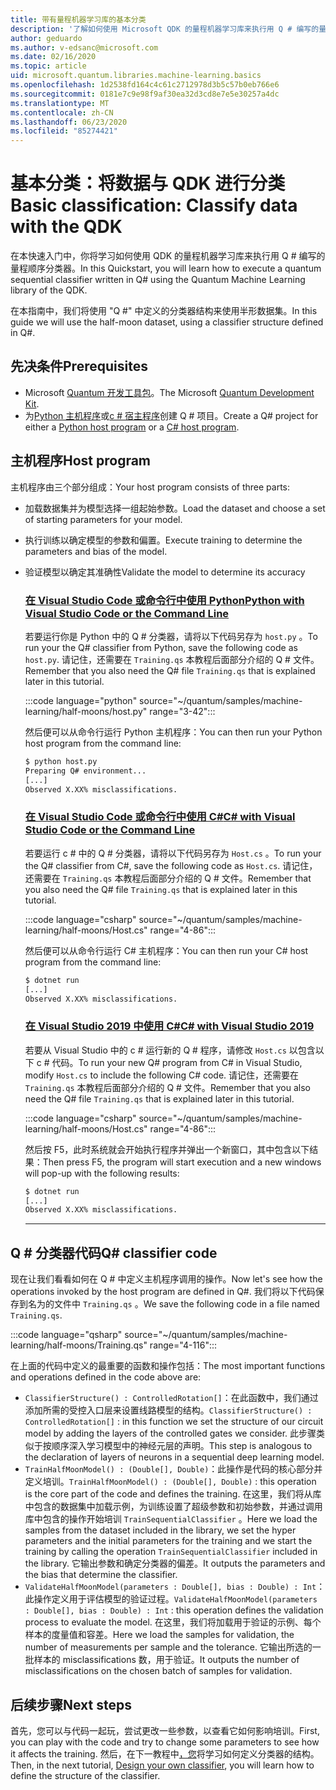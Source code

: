 ```yaml
---
title: 带有量程机器学习库的基本分类
description: '了解如何使用 Microsoft QDK 的量程机器学习库来执行用 Q # 编写的量程顺序分类器。'
author: geduardo
ms.author: v-edsanc@microsoft.com
ms.date: 02/16/2020
ms.topic: article
uid: microsoft.quantum.libraries.machine-learning.basics
ms.openlocfilehash: 1d2538fd164c4c61c2712978d3b5c57b0eb766e6
ms.sourcegitcommit: 0181e7c9e98f9af30ea32d3cd8e7e5e30257a4dc
ms.translationtype: MT
ms.contentlocale: zh-CN
ms.lasthandoff: 06/23/2020
ms.locfileid: "85274421"
---
```

# <a name="basic-classification-classify-data-with-the-qdk"></a><span data-ttu-id="22c37-103">基本分类：将数据与 QDK 进行分类</span><span class="sxs-lookup"><span data-stu-id="22c37-103">Basic classification: Classify data with the QDK</span></span>

<span data-ttu-id="22c37-104">在本快速入门中，你将学习如何使用 QDK 的量程机器学习库来执行用 Q # 编写的量程顺序分类器。</span><span class="sxs-lookup"><span data-stu-id="22c37-104">In this Quickstart, you will learn how to execute a quantum sequential classifier written in Q# using the Quantum Machine Learning library of the QDK.</span></span> 

<span data-ttu-id="22c37-105">在本指南中，我们将使用 "Q #" 中定义的分类器结构来使用半形数据集。</span><span class="sxs-lookup"><span data-stu-id="22c37-105">In this guide we will use the half-moon dataset, using a classifier structure defined in Q#.</span></span>

## <a name="prerequisites"></a><span data-ttu-id="22c37-106">先决条件</span><span class="sxs-lookup"><span data-stu-id="22c37-106">Prerequisites</span></span>

- <span data-ttu-id="22c37-107">Microsoft [Quantum 开发工具包](xref:microsoft.quantum.install)。</span><span class="sxs-lookup"><span data-stu-id="22c37-107">The Microsoft [Quantum Development Kit](xref:microsoft.quantum.install).</span></span>
- <span data-ttu-id="22c37-108">为[Python 主机程序](xref:microsoft.quantum.install.python)或[c # 宿主程序](xref:microsoft.quantum.install.cs)创建 Q # 项目。</span><span class="sxs-lookup"><span data-stu-id="22c37-108">Create a Q# project for either a [Python host program](xref:microsoft.quantum.install.python) or a [C# host program](xref:microsoft.quantum.install.cs).</span></span>

## <a name="host-program"></a><span data-ttu-id="22c37-109">主机程序</span><span class="sxs-lookup"><span data-stu-id="22c37-109">Host program</span></span>

<span data-ttu-id="22c37-110">主机程序由三个部分组成：</span><span class="sxs-lookup"><span data-stu-id="22c37-110">Your host program consists of three parts:</span></span>

- <span data-ttu-id="22c37-111">加载数据集并为模型选择一组起始参数。</span><span class="sxs-lookup"><span data-stu-id="22c37-111">Load the dataset and choose a set of starting parameters for your model.</span></span>
- <span data-ttu-id="22c37-112">执行训练以确定模型的参数和偏置。</span><span class="sxs-lookup"><span data-stu-id="22c37-112">Execute training to determine the parameters and bias of the model.</span></span>
- <span data-ttu-id="22c37-113">验证模型以确定其准确性</span><span class="sxs-lookup"><span data-stu-id="22c37-113">Validate the model to determine its accuracy</span></span>

    ### <a name="python-with-visual-studio-code-or-the-command-line"></a>[<span data-ttu-id="22c37-114">在 Visual Studio Code 或命令行中使用 Python</span><span class="sxs-lookup"><span data-stu-id="22c37-114">Python with Visual Studio Code or the Command Line</span></span>](#tab/tabid-python)

    <span data-ttu-id="22c37-115">若要运行你是 Python 中的 Q # 分类器，请将以下代码另存为 `host.py` 。</span><span class="sxs-lookup"><span data-stu-id="22c37-115">To run your the Q# classifier from Python, save the following code as `host.py`.</span></span> <span data-ttu-id="22c37-116">请记住，还需要在 `Training.qs` 本教程后面部分介绍的 Q # 文件。</span><span class="sxs-lookup"><span data-stu-id="22c37-116">Remember that you also need the Q# file `Training.qs` that is explained later in this tutorial.</span></span>

    :::code language="python" source="~/quantum/samples/machine-learning/half-moons/host.py" range="3-42":::

    <span data-ttu-id="22c37-117">然后便可以从命令行运行 Python 主机程序：</span><span class="sxs-lookup"><span data-stu-id="22c37-117">You can then run your Python host program from the command line:</span></span>

    ```bash
    $ python host.py
    Preparing Q# environment...
    [...]
    Observed X.XX% misclassifications.
    ```

    ### <a name="c-with-visual-studio-code-or-the-command-line"></a>[<span data-ttu-id="22c37-118">在 Visual Studio Code 或命令行中使用 C#</span><span class="sxs-lookup"><span data-stu-id="22c37-118">C# with Visual Studio Code or the Command Line</span></span>](#tab/tabid-csharp)

    <span data-ttu-id="22c37-119">若要运行 c # 中的 Q # 分类器，请将以下代码另存为 `Host.cs` 。</span><span class="sxs-lookup"><span data-stu-id="22c37-119">To run your the Q# classifier from C#, save the following code as `Host.cs`.</span></span> <span data-ttu-id="22c37-120">请记住，还需要在 `Training.qs` 本教程后面部分介绍的 Q # 文件。</span><span class="sxs-lookup"><span data-stu-id="22c37-120">Remember that you also need the Q# file `Training.qs` that is explained later in this tutorial.</span></span>

    :::code language="csharp" source="~/quantum/samples/machine-learning/half-moons/Host.cs" range="4-86":::

    <span data-ttu-id="22c37-121">然后便可以从命令行运行 C# 主机程序：</span><span class="sxs-lookup"><span data-stu-id="22c37-121">You can then run your C# host program from the command line:</span></span>

    ```bash
    $ dotnet run
    [...]
    Observed X.XX% misclassifications.
    ```

    ### <a name="c-with-visual-studio-2019"></a>[<span data-ttu-id="22c37-122">在 Visual Studio 2019 中使用 C#</span><span class="sxs-lookup"><span data-stu-id="22c37-122">C# with Visual Studio 2019</span></span>](#tab/tabid-vs2019)

    <span data-ttu-id="22c37-123">若要从 Visual Studio 中的 c # 运行新的 Q # 程序，请修改 `Host.cs` 以包含以下 c # 代码。</span><span class="sxs-lookup"><span data-stu-id="22c37-123">To run your new Q# program from C# in Visual Studio, modify `Host.cs` to include the following C# code.</span></span> <span data-ttu-id="22c37-124">请记住，还需要在 `Training.qs` 本教程后面部分介绍的 Q # 文件。</span><span class="sxs-lookup"><span data-stu-id="22c37-124">Remember that you also need the Q# file `Training.qs` that is explained later in this tutorial.</span></span>

    :::code language="csharp" source="~/quantum/samples/machine-learning/half-moons/Host.cs" range="4-86":::

    <span data-ttu-id="22c37-125">然后按 F5，此时系统就会开始执行程序并弹出一个新窗口，其中包含以下结果：</span><span class="sxs-lookup"><span data-stu-id="22c37-125">Then press F5, the program will start execution and a new windows will pop-up with the following results:</span></span> 

    ```bash
    $ dotnet run
    [...]
    Observed X.XX% misclassifications.
    ```
    ***

## <a name="q-classifier-code"></a><span data-ttu-id="22c37-126">Q \# 分类器代码</span><span class="sxs-lookup"><span data-stu-id="22c37-126">Q\# classifier code</span></span>

<span data-ttu-id="22c37-127">现在让我们看看如何在 Q # 中定义主机程序调用的操作。</span><span class="sxs-lookup"><span data-stu-id="22c37-127">Now let's see how the operations invoked by the host program are defined in Q#.</span></span>
<span data-ttu-id="22c37-128">我们将以下代码保存到名为的文件中 `Training.qs` 。</span><span class="sxs-lookup"><span data-stu-id="22c37-128">We save the following code in a file named `Training.qs`.</span></span>

:::code language="qsharp" source="~/quantum/samples/machine-learning/half-moons/Training.qs" range="4-116":::

<span data-ttu-id="22c37-129">在上面的代码中定义的最重要的函数和操作包括：</span><span class="sxs-lookup"><span data-stu-id="22c37-129">The most important functions and operations defined in the code above are:</span></span>

- <span data-ttu-id="22c37-130">`ClassifierStructure() : ControlledRotation[]`：在此函数中，我们通过添加所需的受控入口层来设置线路模型的结构。</span><span class="sxs-lookup"><span data-stu-id="22c37-130">`ClassifierStructure() : ControlledRotation[]` : in this function we set the structure of our circuit model by adding the layers of the controlled gates we consider.</span></span> <span data-ttu-id="22c37-131">此步骤类似于按顺序深入学习模型中的神经元层的声明。</span><span class="sxs-lookup"><span data-stu-id="22c37-131">This step is analogous to the declaration of layers of neurons in a sequential deep learning model.</span></span>
- <span data-ttu-id="22c37-132">`TrainHalfMoonModel() : (Double[], Double)`：此操作是代码的核心部分并定义培训。</span><span class="sxs-lookup"><span data-stu-id="22c37-132">`TrainHalfMoonModel() : (Double[], Double)` : this operation is the core part of the code and defines the training.</span></span> <span data-ttu-id="22c37-133">在这里，我们将从库中包含的数据集中加载示例，为训练设置了超级参数和初始参数，并通过调用库中包含的操作开始培训 `TrainSequentialClassifier` 。</span><span class="sxs-lookup"><span data-stu-id="22c37-133">Here we load the samples from the dataset included in the library, we set the hyper parameters and the initial parameters for the training and we start the training by calling the operation `TrainSequentialClassifier` included in the library.</span></span> <span data-ttu-id="22c37-134">它输出参数和确定分类器的偏差。</span><span class="sxs-lookup"><span data-stu-id="22c37-134">It outputs the parameters and the bias that determine the classifier.</span></span>
- <span data-ttu-id="22c37-135">`ValidateHalfMoonModel(parameters : Double[], bias : Double) : Int`：此操作定义用于评估模型的验证过程。</span><span class="sxs-lookup"><span data-stu-id="22c37-135">`ValidateHalfMoonModel(parameters : Double[], bias : Double) : Int` : this operation defines the validation process to evaluate the model.</span></span> <span data-ttu-id="22c37-136">在这里，我们将加载用于验证的示例、每个样本的度量值和容差。</span><span class="sxs-lookup"><span data-stu-id="22c37-136">Here we load the samples for validation, the number of measurements per sample and the tolerance.</span></span> <span data-ttu-id="22c37-137">它输出所选的一批样本的 misclassifications 数，用于验证。</span><span class="sxs-lookup"><span data-stu-id="22c37-137">It outputs the number of misclassifications on the chosen batch of samples for validation.</span></span>

## <a name="next-steps"></a><span data-ttu-id="22c37-138">后续步骤</span><span class="sxs-lookup"><span data-stu-id="22c37-138">Next steps</span></span>

<span data-ttu-id="22c37-139">首先，您可以与代码一起玩，尝试更改一些参数，以查看它如何影响培训。</span><span class="sxs-lookup"><span data-stu-id="22c37-139">First, you can play with the code and try to change some parameters to see how it affects the training.</span></span> <span data-ttu-id="22c37-140">然后，在下一教程中[，您](xref:microsoft.quantum.libraries.machine-learning.design)将学习如何定义分类器的结构。</span><span class="sxs-lookup"><span data-stu-id="22c37-140">Then, in the next tutorial, [Design your own classifier](xref:microsoft.quantum.libraries.machine-learning.design),  you will learn how to define the structure of the classifier.</span></span>
